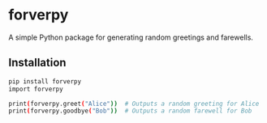 # forverpy

A simple Python package for generating random greetings and farewells.

## Installation

```bash
pip install forverpy
import forverpy

print(forverpy.greet("Alice"))  # Outputs a random greeting for Alice
print(forverpy.goodbye("Bob"))  # Outputs a random farewell for Bob

